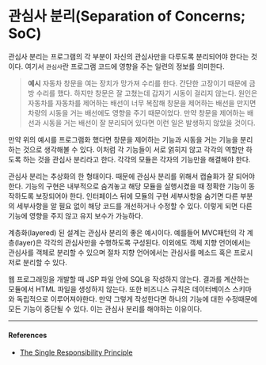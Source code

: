# 관심사 분리(Separation of Concerns; SoC)

관심사 분리는 프로그램의 각 부분이 자신의 관심사만을 다루도록 분리되어야 한다는 것이다. 여기서 `관심사`란 프로그램 코드에 영향을 주는 일련의 정보를 의미한다.

> **예시**
> 자동차 창문을 여는 장치가 망가져 수리를 한다. 간단한 고장이기 때문에 금방 수리를 했다.
> 하지만 창문은 잘 고쳤는데 갑자기 시동이 걸리지 않는다. 원인은 자동차를 자동차를 제어하는 배선이 너무 복잡해 창문을 제어하는 배선을 만지면 차량의 시동을 거는 배선에도 영향을 주기 때문이었다.
> 만약 창문을 제어하는 배선과 시동을 거는 배선이 잘 분리되어 있다면 이런 일은 발생하지 않았을 것이다.

만약 위의 예시를 프로그램화 했다면 창문을 제어하는 기능과 시동을 거는 기능을 분리하는 것으로 생각해볼 수 있다. 이처럼 각 기능들이 서로 얽히지 않고 각각의 역할만 하도록 하는 것을 관심사 분리라고 한다. 각각의 모듈은 각자의 기능만을 해결해야 한다.

관심사 분리는 추상화의 한 형태이다. 때문에 관심사 분리를 위해서 캡슐화가 잘 되어야 한다. 기능의 구현은 내부적으로 숨겨놓고 해당 모듈을 실행시켰을 때 정확한 기능이 동작하도록 보장되어야 한다. 인터페이스 뒤에 모듈의 구현 세부사항을 숨기면 다른 부분의 세부사항을 알 필요 없이 해당 코드를 개선하거나 수정할 수 있다. 이렇게 되면 다른 기능에 영향을 주지 않고 유지 보수가 가능하다.

계층화(layered) 된 설계는 관심사 분리의 좋은 예시이다. 예를들어 MVC패턴의 각 계층(layer)은 각각의 관심사만을 수행하도록 구성된다. 이외에도 객체 지향 언어에서는 관심사를 객체로 분리할 수 있으며 절차 지향 언어에서는 관심사를 메소드 혹은 프로시저로 분리할 수 있다.

웹 프로그래밍을 개발할 때 JSP 파일 안에 SQL을 작성하지 않는다. 결과를 계산하는 모듈에서 HTML 파일을 생성하지 않는다. 또한 비즈니스 규칙은 데이터베이스 스키마와 독립적으로 이루어져야한다. 만약 그렇게 작성한다면 하나의 기능에 대한 수정때문에 모든 기능이 중단될 수 있다. 이는 관심사 분리를 해야하는 이유이다.

---

#### References

- [The Single Responsibility Principle](https://blog.cleancoder.com/uncle-bob/2014/05/08/SingleReponsibilityPrinciple.html)
